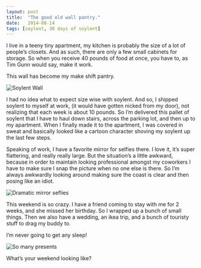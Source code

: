 ```yaml
---
layout: post
title:  "The good old wall pantry."
date:   2014-08-14
tags: [soylent, 30 days of soylent]
---
```


I live in a teeny tiny apartment, my kitchen is probably the size of a lot of people’s closets. And as such, there are only a few small cabinets for storage. So when you receive 40 pounds of food at once, you have to, as Tim Gunn would say, make it work.

This wall has become my make shift pantry.

![Soylent Wall](https://lh4.googleusercontent.com/-SxnftEyBGXY/U-zkSJ4PMrI/AAAAAAAAHLs/_-aN1l9n0NE/s716-no/IMG_2763.JPG)

I had no idea what to expect size wise with soylent. And so, I shipped soylent to myself at work, (it would have gotten nicked from my door), not realizing that each week is about 10 pounds. So I’m delivered this pallet of soylent that I have to haul down stairs, across the parking lot, and then up to my apartment. When I finally made it to the apartment, I was covered in sweat and basically looked like a cartoon character shoving my soylent up the last few steps.

Speaking of work, I have a favorite mirror for selfies there. I love it, it’s super flattering, and really really large. But the situation’s a little awkward, because in order to maintain looking professional amongst my coworkers I have to make sure I snap the picture when no one else is there. So I’m always awkwardly looking around making sure the coast is clear and then posing like an idiot.

![Dramatic mirror seflies](https://lh3.googleusercontent.com/-3FKZ1F2WPw0/U-0KEZVxRtI/AAAAAAAAHPU/ggaEZpMlO1o/w440-h716-no/IMG_2771.JPG)

This weekend is so crazy. I have a friend coming to stay with me for 2 weeks, and she missed her birthday. So I wrapped up a bunch of small things. Then we also have a wedding, an ikea trip, and a bunch of touristy stuff to drag my buddy to. 

I’m never going to get any sleep!

![So many presents](https://lh6.googleusercontent.com/-ecU9-hR8-II/U-2UqhAbVUI/AAAAAAAAHPM/HlfSHmU6prQ/w617-h716-no/IMG_2777.JPG)

What’s your weekend looking like?
